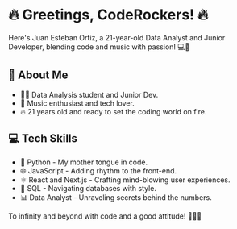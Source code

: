 # 🔥 Greetings, CodeRockers! 🔥

Here's Juan Esteban Ortiz, a 21-year-old Data Analyst and Junior Developer, blending code and music with passion! 💻🎸

## 🚀 About Me
- 🧑‍💻 Data Analysis student and Junior Dev.
- 🎸 Music enthusiast and tech lover.
- 🔥 21 years old and ready to set the coding world on fire.

## 💻 Tech Skills
- 🐍 Python - My mother tongue in code.
- 🌐 JavaScript - Adding rhythm to the front-end.
- ⚛️ React and Next.js - Crafting mind-blowing user experiences.
- 💾 SQL - Navigating databases with style.
- 📊 Data Analyst - Unraveling secrets behind the numbers.


To infinity and beyond with code and a good attitude! 🤘💀🔥

